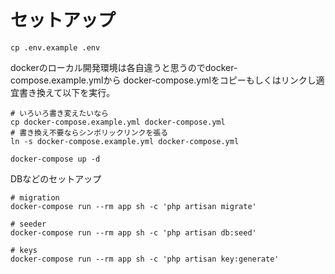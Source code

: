 # セットアップ

```shell script
cp .env.example .env
```

dockerのローカル開発環境は各自違うと思うのでdocker-compose.example.ymlから
docker-compose.ymlをコピーもしくはリンクし適宜書き換えて以下を実行。

```shell script
# いろいろ書き変えたいなら
cp docker-compose.example.yml docker-compose.yml
# 書き換え不要ならシンボリックリンクを張る
ln -s docker-compose.example.yml docker-compose.yml

docker-compose up -d
```

DBなどのセットアップ

```shell script
# migration
docker-compose run --rm app sh -c 'php artisan migrate'

# seeder
docker-compose run --rm app sh -c 'php artisan db:seed'

# keys
docker-compose run --rm app sh -c 'php artisan key:generate'
```
